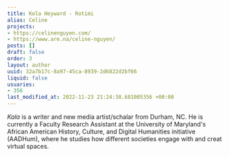 ```yaml
---
title: Kola Heyward - Rotimi
alias: Celine
projects:
- https://celinenguyen.com/
- https://www.are.na/celine-nguyen/
posts: []
draft: false
order: 3
layout: author
uuid: 32a7b17c-8a97-45ca-8939-2d6822d2bf66
liquid: false
usuaries:
- 356
last_modified_at: 2022-11-23 21:24:38.681005356 +00:00
---
```


<p><em>Kala</em> is a writer and new media artist/schalar from Durham, NC. He is currently a Faculty Research Assistant at the University of Maryland's African American History, Culture, and Digital Humanities initiative (AADHum), where he studies how different societies engage with and creat virtual spaces.</p>